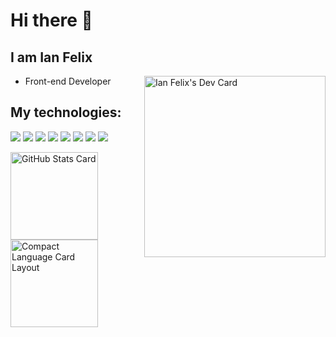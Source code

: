 # Hi there 👋

## I am Ian Felix

<a target="_blank" href="https://app.daily.dev/ianfelix">
  <img
    align="right"
    src="https://api.daily.dev/devcards/78f2267b3ee74137a4116b160cfad5c1.png?r=7ch"
    width="290"
    alt="Ian Felix's Dev Card"
/></a>

- Front-end Developer

## My technologies:

<img
  src="https://img.shields.io/badge/html5%20-%23E34F26.svg?&style=for-the-badge&logo=html5&logoColor=white"
/>
<img
  src="https://img.shields.io/badge/css3%20-%231572B6.svg?&style=for-the-badge&logo=css3&logoColor=white"
/>
<img
  src="https://img.shields.io/badge/javascript%20-%23323330.svg?&style=for-the-badge&logo=javascript&logoColor=%23F7DF1E"
/>
<img
  src="https://img.shields.io/badge/typescript%20-%23007ACC.svg?&style=for-the-badge&logo=typescript&logoColor=white"
/>
<img
  src="https://img.shields.io/badge/react%20-%2320232a.svg?&style=for-the-badge&logo=react&logoColor=%2361DAFB"
/>
<img
  src="https://img.shields.io/badge/react_native%20-%2320232a.svg?&style=for-the-badge&logo=react&logoColor=%2361DAFB"
/>
<img
  src="https://img.shields.io/badge/redux%20-%23593d88.svg?&style=for-the-badge&logo=redux&logoColor=white"
/>
<img
  src="https://img.shields.io/badge/Next.js%20-000000?style=for-the-badge&logo=next.js&logoColor=white"
/>

<a href="https://github.com/ianfelix?tab=repositories" target="_blank">
  <img
    align="center"
    height="140"
    src="https://github-readme-stats.vercel.app/api?username=ianfelix&show_icons=true&theme=radical"
    alt="GitHub Stats Card"
  />
</a>
<a href="https://github.com/ianfelix?tab=repositories" target="_blank">
  <img
    align="center"
    height="140"
    src="https://github-readme-stats.vercel.app/api/top-langs/?username=anuraghazra&layout=compact&theme=radical"
    alt="Compact Language Card Layout"
  />
</a>
